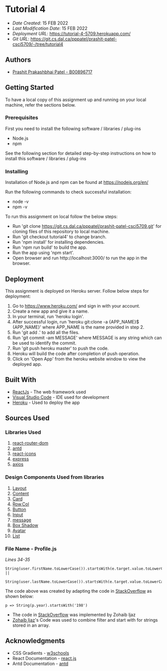 # Tutorial 4

* *Date Created*: 15 FEB 2022
* *Last Modification Date*: 15 FEB 2022
* *Deployment URL*: <https://tutorial-4-5709.herokuapp.com/>
* *Git URL*: <https://git.cs.dal.ca/pppatel/prashit-patel-csci5709/-/tree/tutorial4> 

## Authors

* [Prashit Prakashbhai Patel - B00896717](pr718986@dal.ca)

## Getting Started

To have a local copy of this assignment up and running on your local machine, refer the sections below.
### Prerequisites

First you need to install the following software / libraries / plug-ins

* Node.js
* npm

See the following section for detailed step-by-step instructions on how to install this software / libraries / plug-ins

### Installing

Installation of Node.js and npm can be found at https://nodejs.org/en/

Run the following commands to check successful installation:

* node -v
* npm -v

To run this assignment on local follow the below steps:

* Run 'git clone https://git.cs.dal.ca/pppatel/prashit-patel-csci5709.git' for cloning files of this repository to local machine.
* Run 'git checkout tutorial4' to change branch.
* Run 'npm install' for installing dependencies.
* Run 'npm run build' to build the app.
* Run the app using 'npm start'.
* Open browser and run http://localhost:3000/ to run the app in the browser.

## Deployment

This assignment is deployed on Heroku server. Follow below steps for deployment:

1. Go to https://www.heroku.com/ and sign in with your account.
2. Create a new app and give it a name.
3. In your terminal, run 'heroku login'.
4. After successful login, run 'heroku git:clone -a {APP_NAME}$ {APP_NAME}' where APP_NAME is the name provided in step 2.
5. Run 'git add .' to add all the files.
6. Run  'git commit -am MESSAGE' where MESSAGE is any string which can be used to identify the commit.
7. Run 'git push heroku master' to push the code.
8. Heroku will build the code after completion of push operation.
9. Click on 'Open App' from the heroku website window to view the deployed app.
## Built With

* [ReactJs](https://reactjs.org/) - The web framework used
* [Visual Studio Code](https://code.visualstudio.com/) - IDE used for development
* [Heroku](https://heroku.com/) - Used to deploy the app
## Sources Used

### Libraries Used

1. [react-router-dom](https://www.npmjs.com/package/react-router-dom)
2. [antd](https://www.npmjs.com/package/antd)
3. [react-icons](https://www.npmjs.com/package/react-icons)
4. [express](https://www.npmjs.com/package/express)
5. [axios](https://www.npmjs.com/package/axios)

### Design Components Used from libraries

1. [Layout](https://ant.design/components/layout/)
2. [Content](https://ant.design/components/layout/#components-layout-demo-top)
3. [Card](https://ant.design/components/card/)
4. [Row,Col](https://ant.design/components/grid/)
5. [Button](https://ant.design/components/button/)
6. [Input](https://ant.design/components/input/)
7. [message](https://ant.design/components/message/)
8. [Box Shadow](https://getcssscan.com/css-box-shadow-examples)
9. [Avatar](https://ant.design/components/avatar/)
10. [List](https://ant.design/components/list/)
### File Name - Profile.js
*Lines 34-35*

```
String(user.firstName.toLowerCase()).startsWith(e.target.value.toLowerCase()) ||
        String(user.lastName.toLowerCase()).startsWith(e.target.value.toLowerCase())

```

The code above was created by adapting the code in [StackOverflow](https://stackoverflow.com/questions/50030338/combine-filter-and-startswith-to-filter-array) as shown below: 

```
p => String(p.year).startsWith('198')

```

- The code in [StackOverflow](https://stackoverflow.com/questions/50030338/combine-filter-and-startswith-to-filter-array) was implemented by Zohaib Ijaz
- [Zohaib Ijaz](https://stackoverflow.com/users/5567387/zohaib-ijaz)'s Code was used to combine filter and start with for strings stored in an array.
## Acknowledgments

* CSS Gradients - [w3schools](https://www.w3schools.com/css/css3_gradients.asp)
* React Documentation - [react.js](https://reactjs.org/docs/getting-started.html)
* Antd Documentation - [antd](https://ant.design/)
